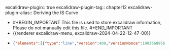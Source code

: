 excalidraw-plugin:: true
excalidraw-plugin-tag:: chapter12
excalidraw-plugin-alias:: Deriving the IS Curve

- #+BEGIN_IMPORTANT
  This file is used to store excalidraw information, Please do not manually edit this file.
  #+END_IMPORTANT
- {{renderer excalidraw-menu, excalidraw-2024-04-22-12-47-00}}
- ```json
  {"elements":[{"type":"line","version":409,"versionNonce":1903668956,"isDeleted":false,"id":"u9VtovIPFRFruVx82rzkS","fillStyle":"solid","strokeWidth":2,"strokeStyle":"solid","roughness":1,"opacity":100,"angle":0,"x":875.3390650659521,"y":160.91286381462123,"strokeColor":"#1e1e1e","backgroundColor":"transparent","width":0,"height":440.9593963623047,"seed":1040760170,"groupIds":[],"frameId":null,"roundness":{"type":2},"boundElements":[],"updated":1716668640600,"link":null,"locked":false,"startBinding":null,"endBinding":null,"lastCommittedPoint":null,"startArrowhead":null,"endArrowhead":null,"points":[[0,0],[0,440.9593963623047]]},{"type":"line","version":386,"versionNonce":1178877156,"isDeleted":false,"id":"Ehoqtf74IFgUCKn9nSdLc","fillStyle":"solid","strokeWidth":2,"strokeStyle":"solid","roughness":1,"opacity":100,"angle":0,"x":873.7914576440771,"y":601.7237311241915,"strokeColor":"#1e1e1e","backgroundColor":"transparent","width":542.4699401855469,"height":0,"seed":1503756330,"groupIds":[],"frameId":null,"roundness":{"type":2},"boundElements":[],"updated":1716668640600,"link":null,"locked":false,"startBinding":null,"endBinding":null,"lastCommittedPoint":null,"startArrowhead":null,"endArrowhead":null,"points":[[0,0],[542.4699401855469,0]]},{"type":"text","version":255,"versionNonce":1557492572,"isDeleted":false,"id":"9TPccj8BijFYaIOpEgLa0","fillStyle":"solid","strokeWidth":2,"strokeStyle":"solid","roughness":1,"opacity":100,"angle":0,"x":1399.681396484375,"y":635.3141231536865,"strokeColor":"#1e1e1e","backgroundColor":"transparent","width":10.319992065429688,"height":25,"seed":1834072170,"groupIds":[],"frameId":null,"roundness":null,"boundElements":[],"updated":1716668640600,"link":null,"locked":false,"fontSize":20,"fontFamily":1,"text":"Y","textAlign":"left","verticalAlign":"top","containerId":null,"originalText":"Y","lineHeight":1.25,"baseline":17},{"type":"text","version":256,"versionNonce":468910180,"isDeleted":false,"id":"quqXNWAERhzjzdheN8k-R","fillStyle":"solid","strokeWidth":2,"strokeStyle":"solid","roughness":1,"opacity":100,"angle":0,"x":784.681396484375,"y":172.31412315368652,"strokeColor":"#1e1e1e","backgroundColor":"transparent","width":26.699966430664062,"height":25,"seed":1321546602,"groupIds":[],"frameId":null,"roundness":null,"boundElements":[],"updated":1716668640600,"link":null,"locked":false,"fontSize":20,"fontFamily":1,"text":"PE","textAlign":"left","verticalAlign":"top","containerId":null,"originalText":"PE","lineHeight":1.25,"baseline":17},{"type":"line","version":273,"versionNonce":285648860,"isDeleted":false,"id":"r0LZazZfZnQdyz5EJRDIx","fillStyle":"solid","strokeWidth":2,"strokeStyle":"solid","roughness":1,"opacity":100,"angle":0,"x":224.49749436488855,"y":162.4594708331511,"strokeColor":"#1e1e1e","backgroundColor":"transparent","width":0,"height":440.9593963623047,"seed":431355434,"groupIds":[],"frameId":null,"roundness":{"type":2},"boundElements":[],"updated":1716668640600,"link":null,"locked":false,"startBinding":null,"endBinding":null,"lastCommittedPoint":null,"startArrowhead":null,"endArrowhead":null,"points":[[0,0],[0,440.9593963623047]]},{"type":"line","version":337,"versionNonce":1711100900,"isDeleted":false,"id":"4Yqen2ef539CQyj7qsAbd","fillStyle":"solid","strokeWidth":2,"strokeStyle":"solid","roughness":1,"opacity":100,"angle":0,"x":222.94988694301355,"y":604.7917920001432,"strokeColor":"#1e1e1e","backgroundColor":"transparent","width":542.4699401855469,"height":0,"seed":1688838378,"groupIds":[],"frameId":null,"roundness":{"type":2},"boundElements":[],"updated":1716668640600,"link":null,"locked":false,"startBinding":null,"endBinding":null,"lastCommittedPoint":null,"startArrowhead":null,"endArrowhead":null,"points":[[0,0],[542.4699401855469,0]]},{"type":"text","version":206,"versionNonce":35474524,"isDeleted":false,"id":"V3GDELTaLQNJS7v7In8-3","fillStyle":"solid","strokeWidth":2,"strokeStyle":"solid","roughness":1,"opacity":100,"angle":0,"x":748.8398257833114,"y":638.3821840296384,"strokeColor":"#1e1e1e","backgroundColor":"transparent","width":10.319992065429688,"height":25,"seed":1364849578,"groupIds":[],"frameId":null,"roundness":null,"boundElements":[],"updated":1716668640600,"link":null,"locked":false,"fontSize":20,"fontFamily":1,"text":"Y","textAlign":"left","verticalAlign":"top","containerId":null,"originalText":"Y","lineHeight":1.25,"baseline":17},{"type":"text","version":229,"versionNonce":846280548,"isDeleted":false,"id":"9fyRVrvCV_iHaU7QZDXHc","fillStyle":"solid","strokeWidth":2,"strokeStyle":"solid","roughness":1,"opacity":100,"angle":0,"x":175.67973056846768,"y":174.62145710092733,"strokeColor":"#1e1e1e","backgroundColor":"transparent","width":8.599990844726562,"height":25,"seed":1374809706,"groupIds":[],"frameId":null,"roundness":null,"boundElements":[],"updated":1716668640600,"link":null,"locked":false,"fontSize":20,"fontFamily":1,"text":"r","textAlign":"left","verticalAlign":"top","containerId":null,"originalText":"r","lineHeight":1.25,"baseline":17},{"type":"line","version":144,"versionNonce":1374380252,"isDeleted":false,"id":"OC-bWWNP2O7YfAPqdO2_t","fillStyle":"solid","strokeWidth":2,"strokeStyle":"solid","roughness":1,"opacity":100,"angle":0,"x":263.21112060546875,"y":183.8816738128662,"strokeColor":"#e03131","backgroundColor":"transparent","width":441.9816589355469,"height":380.3628692626953,"seed":1642636790,"groupIds":[],"frameId":null,"roundness":{"type":2},"boundElements":[],"updated":1716668640600,"link":null,"locked":false,"startBinding":null,"endBinding":null,"lastCommittedPoint":null,"startArrowhead":null,"endArrowhead":null,"points":[[0,0],[441.9816589355469,380.3628692626953]]},{"type":"text","version":93,"versionNonce":496806628,"isDeleted":false,"id":"ZaJj1vI8ZQsYGBHxrzgf7","fillStyle":"solid","strokeWidth":2,"strokeStyle":"solid","roughness":1,"opacity":100,"angle":0,"x":164.29542541503906,"y":287.77448081970215,"strokeColor":"#f08c00","backgroundColor":"transparent","width":14.019989013671875,"height":25,"seed":1969568310,"groupIds":[],"frameId":null,"roundness":null,"boundElements":[],"updated":1716668640600,"link":null,"locked":false,"fontSize":20,"fontFamily":1,"text":"r1","textAlign":"left","verticalAlign":"top","containerId":null,"originalText":"r1","lineHeight":1.25,"baseline":17},{"type":"text","version":59,"versionNonce":402842972,"isDeleted":false,"id":"Zm6k_xo4zlk2U1Lkq9ZZ_","fillStyle":"solid","strokeWidth":2,"strokeStyle":"solid","roughness":1,"opacity":100,"angle":0,"x":160.47366333007812,"y":421.0995845794678,"strokeColor":"#f08c00","backgroundColor":"transparent","width":22.839981079101562,"height":25,"seed":831264886,"groupIds":[],"frameId":null,"roundness":null,"boundElements":[{"id":"BH3Npv9_YyMRVehagqRta","type":"arrow"}],"updated":1716668640600,"link":null,"locked":false,"fontSize":20,"fontFamily":1,"text":"r2","textAlign":"left","verticalAlign":"top","containerId":null,"originalText":"r2","lineHeight":1.25,"baseline":17},{"type":"line","version":330,"versionNonce":168668772,"isDeleted":false,"id":"1zmbBLHauLtYtXf3_0H0W","fillStyle":"solid","strokeWidth":2,"strokeStyle":"dashed","roughness":1,"opacity":100,"angle":0,"x":224.41412353515625,"y":301.0334224700928,"strokeColor":"#f08c00","backgroundColor":"transparent","width":178.00982666015625,"height":0,"seed":2137297578,"groupIds":[],"frameId":null,"roundness":{"type":2},"boundElements":[],"updated":1716668640600,"link":null,"locked":false,"startBinding":null,"endBinding":null,"lastCommittedPoint":null,"startArrowhead":null,"endArrowhead":null,"points":[[0,0],[178.00982666015625,0]]},{"type":"line","version":126,"versionNonce":699783644,"isDeleted":false,"id":"zvt1RtHmi6iqrDRRHe7EX","fillStyle":"solid","strokeWidth":2,"strokeStyle":"dashed","roughness":1,"opacity":100,"angle":0,"x":399.38104248046875,"y":301.0334224700928,"strokeColor":"#f08c00","backgroundColor":"transparent","width":0,"height":302.00811767578125,"seed":321605418,"groupIds":[],"frameId":null,"roundness":{"type":2},"boundElements":[],"updated":1716668640600,"link":null,"locked":false,"startBinding":null,"endBinding":null,"lastCommittedPoint":null,"startArrowhead":null,"endArrowhead":null,"points":[[0,0],[0,302.00811767578125]]},{"type":"text","version":59,"versionNonce":1485980132,"isDeleted":false,"id":"DjPl0t8uauPWEaN-mCIJA","fillStyle":"solid","strokeWidth":2,"strokeStyle":"dashed","roughness":1,"opacity":100,"angle":0,"x":398.4736633300781,"y":638.0995845794678,"strokeColor":"#f08c00","backgroundColor":"transparent","width":15.739990234375,"height":25,"seed":1111247798,"groupIds":[],"frameId":null,"roundness":null,"boundElements":[],"updated":1716668640600,"link":null,"locked":false,"fontSize":20,"fontFamily":1,"text":"Y1","textAlign":"left","verticalAlign":"top","containerId":null,"originalText":"Y1","lineHeight":1.25,"baseline":17},{"type":"line","version":309,"versionNonce":1645624924,"isDeleted":false,"id":"39_3Q-Ge-X6A2au66i0G9","fillStyle":"solid","strokeWidth":2,"strokeStyle":"dashed","roughness":1,"opacity":100,"angle":0,"x":225.17486572265625,"y":434.160436630249,"strokeColor":"#f08c00","backgroundColor":"transparent","width":332.4371643066406,"height":0,"seed":1948459306,"groupIds":[],"frameId":null,"roundness":{"type":2},"boundElements":[],"updated":1716668640600,"link":null,"locked":false,"startBinding":null,"endBinding":null,"lastCommittedPoint":null,"startArrowhead":null,"endArrowhead":null,"points":[[0,0],[332.4371643066406,0]]},{"type":"line","version":133,"versionNonce":540566884,"isDeleted":false,"id":"4LV3lHTWJX87qAm77LAYY","fillStyle":"solid","strokeWidth":2,"strokeStyle":"dashed","roughness":1,"opacity":100,"angle":0,"x":556.8512878417969,"y":435.6818904876709,"strokeColor":"#f08c00","backgroundColor":"transparent","width":1.1368683772161603e-13,"height":166.59890747070312,"seed":1686700662,"groupIds":[],"frameId":null,"roundness":{"type":2},"boundElements":[],"updated":1716668640600,"link":null,"locked":false,"startBinding":null,"endBinding":null,"lastCommittedPoint":null,"startArrowhead":null,"endArrowhead":null,"points":[[0,0],[-1.1368683772161603e-13,166.59890747070312]]},{"type":"text","version":56,"versionNonce":1777734364,"isDeleted":false,"id":"5FjcyZ4g_u5OQOaXeBAig","fillStyle":"solid","strokeWidth":2,"strokeStyle":"dashed","roughness":1,"opacity":100,"angle":0,"x":546.9093322753906,"y":633.0995845794678,"strokeColor":"#f08c00","backgroundColor":"transparent","width":24.559982299804688,"height":25,"seed":1303881526,"groupIds":[],"frameId":null,"roundness":null,"boundElements":[],"updated":1716668640600,"link":null,"locked":false,"fontSize":20,"fontFamily":1,"text":"Y2","textAlign":"left","verticalAlign":"top","containerId":null,"originalText":"Y2","lineHeight":1.25,"baseline":17},{"type":"line","version":303,"versionNonce":1716394212,"isDeleted":false,"id":"Y8TR25cJ69T3FCVz7sOVj","fillStyle":"solid","strokeWidth":2,"strokeStyle":"solid","roughness":1,"opacity":100,"angle":0,"x":879.3990173339844,"y":603.041540145874,"strokeColor":"#1971c2","backgroundColor":"transparent","width":417.638427734375,"height":406.22755432128906,"seed":129656182,"groupIds":[],"frameId":null,"roundness":{"type":2},"boundElements":[],"updated":1716668640600,"link":null,"locked":false,"startBinding":null,"endBinding":null,"lastCommittedPoint":null,"startArrowhead":null,"endArrowhead":null,"points":[[0,0],[417.638427734375,-406.22755432128906]]},{"type":"text","version":209,"versionNonce":2145867612,"isDeleted":false,"id":"Ro5vtZh1TXKz1p3ABzr4T","fillStyle":"solid","strokeWidth":2,"strokeStyle":"solid","roughness":1,"opacity":100,"angle":0,"x":1319.6551208496094,"y":171.42465782165527,"strokeColor":"#1971c2","backgroundColor":"transparent","width":69.35990905761719,"height":25,"seed":56927594,"groupIds":[],"frameId":null,"roundness":null,"boundElements":[],"updated":1716668640600,"link":null,"locked":false,"fontSize":20,"fontFamily":1,"text":"PE = Y","textAlign":"left","verticalAlign":"top","containerId":null,"originalText":"PE = Y","lineHeight":1.25,"baseline":17},{"type":"line","version":100,"versionNonce":1449221220,"isDeleted":true,"id":"C-NmcrvjOM4gX1A4MRxDY","fillStyle":"solid","strokeWidth":2,"strokeStyle":"solid","roughness":1,"opacity":100,"angle":0,"x":928.8461608886719,"y":314.7264766693115,"strokeColor":"#6741d9","backgroundColor":"transparent","width":1.521484375,"height":124.759033203125,"seed":227941930,"groupIds":[],"frameId":null,"roundness":{"type":2},"boundElements":[],"updated":1716668640600,"link":null,"locked":false,"startBinding":null,"endBinding":null,"lastCommittedPoint":null,"startArrowhead":null,"endArrowhead":null,"points":[[0,0],[1.521484375,124.759033203125]]},{"type":"text","version":54,"versionNonce":1077677020,"isDeleted":true,"id":"lCHXc-zrsruR3Te8WkqDI","fillStyle":"solid","strokeWidth":2,"strokeStyle":"solid","roughness":1,"opacity":100,"angle":0,"x":930.6551208496094,"y":438.4246578216553,"strokeColor":"#6741d9","backgroundColor":"transparent","width":9.999984741210938,"height":25,"seed":883285866,"groupIds":[],"frameId":null,"roundness":null,"boundElements":[],"updated":1716668640600,"link":null,"locked":false,"fontSize":20,"fontFamily":1,"text":"","textAlign":"left","verticalAlign":"top","containerId":null,"originalText":"","lineHeight":1.25,"baseline":18},{"type":"line","version":287,"versionNonce":2051026916,"isDeleted":false,"id":"m8S8MxWyCV9KtieEXYmt6","fillStyle":"solid","strokeWidth":2,"strokeStyle":"solid","roughness":1,"opacity":100,"angle":0,"x":878.6382751464844,"y":426.55316734313965,"strokeColor":"#6741d9","backgroundColor":"transparent","width":505.1219482421875,"height":89.76565551757812,"seed":234153782,"groupIds":[],"frameId":null,"roundness":{"type":2},"boundElements":[],"updated":1716668640600,"link":null,"locked":false,"startBinding":null,"endBinding":null,"lastCommittedPoint":null,"startArrowhead":null,"endArrowhead":null,"points":[[0,0],[505.1219482421875,-89.76565551757812]]},{"type":"text","version":55,"versionNonce":1829122140,"isDeleted":true,"id":"MrH-JU_vXuillRMp5CgJa","fillStyle":"solid","strokeWidth":2,"strokeStyle":"solid","roughness":1,"opacity":100,"angle":0,"x":1365.6551208496094,"y":396.4246578216553,"strokeColor":"#6741d9","backgroundColor":"transparent","width":9.999984741210938,"height":25,"seed":604221674,"groupIds":[],"frameId":null,"roundness":null,"boundElements":[],"updated":1716668640600,"link":null,"locked":false,"fontSize":20,"fontFamily":1,"text":"","textAlign":"left","verticalAlign":"top","containerId":null,"originalText":"","lineHeight":1.25,"baseline":18},{"type":"text","version":223,"versionNonce":1912116068,"isDeleted":false,"id":"SJkZIlZOWVZ91aFU0KUw2","fillStyle":"solid","strokeWidth":2,"strokeStyle":"solid","roughness":1,"opacity":100,"angle":0,"x":1400.6551208496094,"y":334.4246578216553,"strokeColor":"#6741d9","backgroundColor":"transparent","width":208.09974670410156,"height":25,"seed":1099708662,"groupIds":[],"frameId":null,"roundness":null,"boundElements":[],"updated":1716668640600,"link":null,"locked":false,"fontSize":20,"fontFamily":1,"text":"PE1 = C + I(r1) + G ","textAlign":"left","verticalAlign":"top","containerId":null,"originalText":"PE1 = C + I(r1) + G ","lineHeight":1.25,"baseline":17},{"type":"text","version":55,"versionNonce":907527388,"isDeleted":true,"id":"zVD_iWDVxJ5niBd_woJx_","fillStyle":"solid","strokeWidth":2,"strokeStyle":"solid","roughness":1,"opacity":100,"angle":0,"x":1229.6551208496094,"y":248.42465782165527,"strokeColor":"#6741d9","backgroundColor":"transparent","width":9.999984741210938,"height":25,"seed":446642166,"groupIds":[],"frameId":null,"roundness":null,"boundElements":[],"updated":1716668640600,"link":null,"locked":false,"fontSize":20,"fontFamily":1,"text":"","textAlign":"left","verticalAlign":"top","containerId":null,"originalText":"","lineHeight":1.25,"baseline":18},{"type":"line","version":350,"versionNonce":735610596,"isDeleted":false,"id":"JN_LCJdG0zZR2akGF9t5I","fillStyle":"solid","strokeWidth":2,"strokeStyle":"dashed","roughness":1,"opacity":100,"angle":0,"x":878.0185888417066,"y":342.1756684295833,"strokeColor":"#6741d9","backgroundColor":"transparent","width":505.1219482421875,"height":89.76565551757812,"seed":1257211510,"groupIds":[],"frameId":null,"roundness":{"type":2},"boundElements":[],"updated":1716668640600,"link":null,"locked":false,"startBinding":null,"endBinding":null,"lastCommittedPoint":null,"startArrowhead":null,"endArrowhead":null,"points":[[0,0],[505.1219482421875,-89.76565551757812]]},{"type":"text","version":270,"versionNonce":16959836,"isDeleted":false,"id":"t6JrPfKy03ZW8hKeN1Rgt","fillStyle":"solid","strokeWidth":2,"strokeStyle":"solid","roughness":1,"opacity":100,"angle":0,"x":1401.3971786499023,"y":236.31912803649902,"strokeColor":"#6741d9","backgroundColor":"transparent","width":225.73973083496094,"height":25,"seed":2056418282,"groupIds":[],"frameId":null,"roundness":null,"boundElements":[],"updated":1716668640600,"link":null,"locked":false,"fontSize":20,"fontFamily":1,"text":"PE2 = C + I(r2) + G ","textAlign":"left","verticalAlign":"top","containerId":null,"originalText":"PE2 = C + I(r2) + G ","lineHeight":1.25,"baseline":17},{"type":"line","version":270,"versionNonce":476973668,"isDeleted":false,"id":"ypxuDhQWPnbAMaN_NtbeW","fillStyle":"solid","strokeWidth":2,"strokeStyle":"dashed","roughness":1,"opacity":100,"angle":0,"x":1100.0094909667969,"y":386.9954586029053,"strokeColor":"#f08c00","backgroundColor":"transparent","width":0,"height":219.8497314453125,"seed":985538102,"groupIds":[],"frameId":null,"roundness":{"type":2},"boundElements":[],"updated":1716668640600,"link":null,"locked":false,"startBinding":null,"endBinding":null,"lastCommittedPoint":null,"startArrowhead":null,"endArrowhead":null,"points":[[0,0],[0,219.8497314453125]]},{"type":"line","version":273,"versionNonce":823737820,"isDeleted":false,"id":"23jOEPPl-zvkx-s9MWdp4","fillStyle":"solid","strokeWidth":2,"strokeStyle":"dashed","roughness":1,"opacity":100,"angle":0,"x":1208.7933044433594,"y":280.49384117126465,"strokeColor":"#f08c00","backgroundColor":"transparent","width":0,"height":322.5476989746094,"seed":349949046,"groupIds":[],"frameId":null,"roundness":{"type":2},"boundElements":[],"updated":1716668640600,"link":null,"locked":false,"startBinding":null,"endBinding":null,"lastCommittedPoint":null,"startArrowhead":null,"endArrowhead":null,"points":[[0,0],[0,322.5476989746094]]},{"type":"text","version":205,"versionNonce":1988566500,"isDeleted":false,"id":"TiwBg-4IRRIU60DI0wnwy","fillStyle":"solid","strokeWidth":2,"strokeStyle":"dashed","roughness":1,"opacity":100,"angle":0,"x":1081.5659484863281,"y":637.817419052124,"strokeColor":"#f08c00","backgroundColor":"transparent","width":15.739990234375,"height":25,"seed":1638499306,"groupIds":[],"frameId":null,"roundness":null,"boundElements":[],"updated":1716668640600,"link":null,"locked":false,"fontSize":20,"fontFamily":1,"text":"Y1","textAlign":"left","verticalAlign":"top","containerId":null,"originalText":"Y1","lineHeight":1.25,"baseline":17},{"type":"text","version":205,"versionNonce":1869423196,"isDeleted":false,"id":"a1m7whW2SWpu2gHsZ2g6C","fillStyle":"solid","strokeWidth":2,"strokeStyle":"dashed","roughness":1,"opacity":100,"angle":0,"x":1207.5659484863281,"y":637.817419052124,"strokeColor":"#f08c00","backgroundColor":"transparent","width":24.559982299804688,"height":25,"seed":1105711530,"groupIds":[],"frameId":null,"roundness":null,"boundElements":[],"updated":1716668640600,"link":null,"locked":false,"fontSize":20,"fontFamily":1,"text":"Y2","textAlign":"left","verticalAlign":"top","containerId":null,"originalText":"Y2","lineHeight":1.25,"baseline":17},{"type":"arrow","version":98,"versionNonce":1664205156,"isDeleted":false,"id":"BH3Npv9_YyMRVehagqRta","fillStyle":"solid","strokeWidth":2,"strokeStyle":"solid","roughness":1,"opacity":100,"angle":0,"x":173.44552612304688,"y":330.7017879486084,"strokeColor":"#f08c00","backgroundColor":"transparent","width":2.282196044921875,"height":77.59402465820312,"seed":193546998,"groupIds":[],"frameId":null,"roundness":{"type":2},"boundElements":[],"updated":1716668640601,"link":null,"locked":false,"startBinding":null,"endBinding":{"elementId":"Zm6k_xo4zlk2U1Lkq9ZZ_","focus":-0.12509361045076234,"gap":12.80377197265625},"lastCommittedPoint":null,"startArrowhead":null,"endArrowhead":"arrow","points":[[0,0],[-2.282196044921875,77.59402465820312]]},{"type":"arrow","version":429,"versionNonce":1926264540,"isDeleted":false,"id":"CJ36ORVPW6Ek5di0PpvqD","fillStyle":"solid","strokeWidth":2,"strokeStyle":"solid","roughness":1,"opacity":100,"angle":0,"x":850.5302961702738,"y":427.0661577467574,"strokeColor":"#6741d9","backgroundColor":"transparent","width":3.042938232421875,"height":78.35476684570312,"seed":772631990,"groupIds":[],"frameId":null,"roundness":{"type":2},"boundElements":[],"updated":1716668640601,"link":null,"locked":false,"startBinding":null,"endBinding":null,"lastCommittedPoint":null,"startArrowhead":null,"endArrowhead":"arrow","points":[[0,0],[-3.042938232421875,-78.35476684570312]]},{"type":"text","version":57,"versionNonce":968619236,"isDeleted":false,"id":"77ipOuywhsm5UwjwILRWa","fillStyle":"solid","strokeWidth":2,"strokeStyle":"solid","roughness":1,"opacity":100,"angle":0,"x":710.9191589355469,"y":539.9709224700928,"strokeColor":"#e03131","backgroundColor":"transparent","width":23.059982299804688,"height":25,"seed":686541482,"groupIds":[],"frameId":null,"roundness":null,"boundElements":[],"updated":1716668640601,"link":null,"locked":false,"fontSize":20,"fontFamily":1,"text":"IS","textAlign":"left","verticalAlign":"top","containerId":null,"originalText":"IS","lineHeight":1.25,"baseline":17},{"id":"2XIfHzxoS_mwjBmXYL0kS","type":"line","x":915.8749059000993,"y":136.89796436092618,"width":0,"height":464.04270935058594,"angle":0,"strokeColor":"#1e1e1e","backgroundColor":"transparent","fillStyle":"solid","strokeWidth":2,"strokeStyle":"solid","roughness":1,"opacity":100,"groupIds":[],"frameId":null,"roundness":{"type":2},"seed":795849052,"version":213,"versionNonce":944020068,"isDeleted":true,"boundElements":null,"updated":1716668639587,"link":null,"locked":false,"points":[[0,0],[0,464.04270935058594]],"lastCommittedPoint":null,"startBinding":null,"endBinding":null,"startArrowhead":null,"endArrowhead":null},{"type":"line","version":218,"versionNonce":526923612,"isDeleted":true,"id":"iBVeulgpuIkgLh3WQCoRN","fillStyle":"solid","strokeWidth":2,"strokeStyle":"solid","roughness":1,"opacity":100,"angle":0,"x":582.5783856525934,"y":125.25819169989583,"strokeColor":"#1e1e1e","backgroundColor":"transparent","width":0,"height":440.9593963623047,"seed":740417756,"groupIds":[],"frameId":null,"roundness":{"type":2},"boundElements":[],"updated":1716668638410,"link":null,"locked":false,"startBinding":null,"endBinding":null,"lastCommittedPoint":null,"startArrowhead":null,"endArrowhead":null,"points":[[0,0],[0,440.9593963623047]]},{"type":"line","version":282,"versionNonce":333347940,"isDeleted":true,"id":"5pU2TgS69R3nJyoaLfmqJ","fillStyle":"solid","strokeWidth":2,"strokeStyle":"solid","roughness":1,"opacity":100,"angle":0,"x":581.0307782307184,"y":567.590512866888,"strokeColor":"#1e1e1e","backgroundColor":"transparent","width":542.4699401855469,"height":0,"seed":1734960476,"groupIds":[],"frameId":null,"roundness":{"type":2},"boundElements":[],"updated":1716668638410,"link":null,"locked":false,"startBinding":null,"endBinding":null,"lastCommittedPoint":null,"startArrowhead":null,"endArrowhead":null,"points":[[0,0],[542.4699401855469,0]]},{"id":"a5hXz3uNT6Pl0nx8Rh505","type":"text","x":787.1986974040055,"y":183.94427478573087,"width":8.599990844726562,"height":25,"angle":0,"strokeColor":"#1e1e1e","backgroundColor":"transparent","fillStyle":"solid","strokeWidth":2,"strokeStyle":"solid","roughness":1,"opacity":100,"groupIds":[],"frameId":null,"roundness":null,"seed":1662341084,"version":50,"versionNonce":1133569892,"isDeleted":true,"boundElements":null,"updated":1716668637215,"link":null,"locked":false,"text":"r","fontSize":20,"fontFamily":1,"textAlign":"left","verticalAlign":"top","baseline":17,"containerId":null,"originalText":"r","lineHeight":1.25},{"id":"vX8afejFN3lpABcEWfzH2","type":"text","x":1362.1986974040055,"y":633.9442747857308,"width":10.319992065429688,"height":25,"angle":0,"strokeColor":"#1e1e1e","backgroundColor":"transparent","fillStyle":"solid","strokeWidth":2,"strokeStyle":"solid","roughness":1,"opacity":100,"groupIds":[],"frameId":null,"roundness":null,"seed":1261470172,"version":47,"versionNonce":1347040988,"isDeleted":true,"boundElements":null,"updated":1716668636988,"link":null,"locked":false,"text":"Y","fontSize":20,"fontFamily":1,"textAlign":"left","verticalAlign":"top","baseline":17,"containerId":null,"originalText":"Y","lineHeight":1.25},{"id":"oJlnduBPPYMKdudTFjioO","type":"text","x":970.1986974040055,"y":626.9442747857308,"width":15.739990234375,"height":25,"angle":0,"strokeColor":"#1e1e1e","backgroundColor":"transparent","fillStyle":"solid","strokeWidth":2,"strokeStyle":"solid","roughness":1,"opacity":100,"groupIds":[],"frameId":null,"roundness":null,"seed":2005047652,"version":234,"versionNonce":475939548,"isDeleted":true,"boundElements":null,"updated":1716668636482,"link":null,"locked":false,"text":"Y1","fontSize":20,"fontFamily":1,"textAlign":"left","verticalAlign":"top","baseline":17,"containerId":null,"originalText":"Y1","lineHeight":1.25},{"id":"br68UAI48Zr23p-iK30KZ","type":"text","x":1161.1986974040055,"y":623.9442747857308,"width":24.559982299804688,"height":25,"angle":0,"strokeColor":"#1e1e1e","backgroundColor":"transparent","fillStyle":"solid","strokeWidth":2,"strokeStyle":"solid","roughness":1,"opacity":100,"groupIds":[],"frameId":null,"roundness":null,"seed":708983524,"version":118,"versionNonce":119754596,"isDeleted":true,"boundElements":null,"updated":1716668636278,"link":null,"locked":false,"text":"Y2","fontSize":20,"fontFamily":1,"textAlign":"left","verticalAlign":"top","baseline":17,"containerId":null,"originalText":"Y2","lineHeight":1.25},{"id":"IUrbtdnF4JHAWFb_a0yaI","type":"line","x":877.8386510172868,"y":187.86657703182462,"width":335.0996398925781,"height":335.0996398925781,"angle":0,"strokeColor":"#e03131","backgroundColor":"transparent","fillStyle":"solid","strokeWidth":2,"strokeStyle":"solid","roughness":1,"opacity":100,"groupIds":[],"frameId":null,"roundness":{"type":2},"seed":1137455460,"version":311,"versionNonce":452018148,"isDeleted":true,"boundElements":null,"updated":1716668634970,"link":null,"locked":false,"points":[[0,0],[335.0996398925781,335.0996398925781]],"lastCommittedPoint":null,"startBinding":null,"endBinding":null,"startArrowhead":null,"endArrowhead":null},{"id":"q8l9Bmt9uI-VOWHWgNFu-","type":"text","x":1254.1986974040055,"y":545.9442747857308,"width":23.059982299804688,"height":25,"angle":0,"strokeColor":"#e03131","backgroundColor":"transparent","fillStyle":"solid","strokeWidth":2,"strokeStyle":"solid","roughness":1,"opacity":100,"groupIds":[],"frameId":null,"roundness":null,"seed":1716512860,"version":76,"versionNonce":2015144292,"isDeleted":true,"boundElements":null,"updated":1716668634440,"link":null,"locked":false,"text":"IS","fontSize":20,"fontFamily":1,"textAlign":"left","verticalAlign":"top","baseline":17,"containerId":null,"originalText":"IS","lineHeight":1.25},{"id":"27Y2YFDU1B-HkjpRukgjN","type":"line","x":1120.5101598063493,"y":435.10247791073084,"width":0,"height":168.881103515625,"angle":0,"strokeColor":"#f08c00","backgroundColor":"transparent","fillStyle":"solid","strokeWidth":2,"strokeStyle":"solid","roughness":1,"opacity":100,"groupIds":[],"frameId":null,"roundness":{"type":2},"seed":1330795356,"version":123,"versionNonce":1457108324,"isDeleted":true,"boundElements":null,"updated":1716668633583,"link":null,"locked":false,"points":[[0,0],[0,168.881103515625]],"lastCommittedPoint":null,"startBinding":null,"endBinding":null,"startArrowhead":null,"endArrowhead":null},{"id":"P5vBDnSN_OH9NnStjy_Fv","type":"line","x":989.6653111735368,"y":300.4540098931527,"width":0,"height":301.2474060058594,"angle":0,"strokeColor":"#f08c00","backgroundColor":"transparent","fillStyle":"solid","strokeWidth":2,"strokeStyle":"dashed","roughness":1,"opacity":100,"groupIds":[],"frameId":null,"roundness":{"type":2},"seed":77675108,"version":288,"versionNonce":1160507612,"isDeleted":true,"boundElements":null,"updated":1716668632949,"link":null,"locked":false,"points":[[0,0],[0,301.2474060058594]],"lastCommittedPoint":null,"startBinding":null,"endBinding":null,"startArrowhead":null,"endArrowhead":null},{"type":"line","version":364,"versionNonce":1377161820,"isDeleted":true,"id":"9Jw35aTEP01ifko_FPa_F","fillStyle":"solid","strokeWidth":2,"strokeStyle":"solid","roughness":1,"opacity":100,"angle":0,"x":817.2249677256272,"y":172.2809082565949,"strokeColor":"#e03131","backgroundColor":"transparent","width":366.2894287109375,"height":366.2894287109375,"seed":1141274340,"groupIds":[],"frameId":null,"roundness":{"type":2},"boundElements":[],"updated":1716668629957,"link":null,"locked":false,"startBinding":null,"endBinding":null,"lastCommittedPoint":null,"startArrowhead":null,"endArrowhead":null,"points":[[0,0],[366.2894287109375,366.2894287109375]]},{"id":"HjJrGFzV_mMWl4YuXsdYw","type":"text","x":1288.6921384790576,"y":479.97573052863095,"width":37.29997253417969,"height":25,"angle":0,"strokeColor":"#f08c00","backgroundColor":"transparent","fillStyle":"solid","strokeWidth":2,"strokeStyle":"dashed","roughness":1,"opacity":100,"groupIds":[],"frameId":null,"roundness":null,"seed":560037980,"version":8,"versionNonce":370612188,"isDeleted":true,"boundElements":null,"updated":1716668629148,"link":null,"locked":false,"text":"IS2","fontSize":20,"fontFamily":1,"textAlign":"left","verticalAlign":"top","baseline":17,"containerId":null,"originalText":"IS2","lineHeight":1.25}],"files":{},"appState":{"gridSize":null,"viewBackgroundColor":"#ffffff","zoom":{"value":1},"offsetTop":19.992822647094727,"offsetLeft":0,"scrollX":-388.63046612096423,"scrollY":18.025584455233275,"viewModeEnabled":false,"zenModeEnabled":false}}
  ```